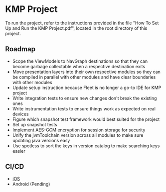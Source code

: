 # KMP Project

To run the project, refer to the instructions provided in the file "How To Set Up and Run the KMP Project.pdf", located in the root directory of this project.

## Roadmap
- Scope the ViewModels to NavGraph destinations so that they can become garbage collectable when a respective destination exits
- Move presentation layers into their own respective modules so they can be compiled in parallel with other modules and have clear boundaries with other modules
- Update setup instruction because Fleet is no longer a go-to IDE for KMP project
- Write integration tests to ensure new changes don't break the existing ones
- Write instrumentation tests to ensure things work as expected on real devices
- Figure which snapshot test framework would best suited for the project
- Set up snapshot tests
- Implement AES-GCM encryption for session storage for security
- Unify the jvmToolchain version across all modules to make sure updating java versions easy
- Use spotless to sort the keys in version catalog to make searching keys easier

## CI/CD
- [iOS](https://aungthiha.github.io/iOSAppAccessAutomation/)
- Android (Pending)
